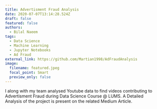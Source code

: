 ```yaml
---
title: Advertisment Fraud Analysis
date: 2020-07-07T13:14:28.524Z
draft: false
featured: false
authors:
  - Bilal Naeem
tags:
  - Data Science
  - Machine Learning
  - Jupyter Notebooks
  - Ad Fraud
external_link: https://github.com/Martian1998/AdFraudAnalysis
image:
  filename: featured.jpeg
  focal_point: Smart
  preview_only: false
---
```

I along with my team analysed Youtube data to find videos contributing to Advertisment Fraud during Data Science Course @ LUMS. A Detailed Analysis of the project is present on the related Medium Article.